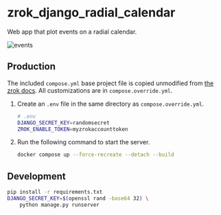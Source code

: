 # zrok_django_radial_calendar
Web app that plot events on a radial calendar.

![events](https://github.com/qrkourier/zrok_django_radial_calendar/assets/1434400/26ab2463-daa3-409c-9cc7-c309f5e70d27)


## Production

The included `compose.yml` base project file is copied unmodified from [the zrok
docs](https://docs.zrok.io/zrok-public-reserved/compose.yml). All customizations are in `compose.override.yml`.

1. Create an `.env` file in the same directory as `compose.override.yml`.

    ```bash
    # .env
    DJANGO_SECRET_KEY=randomsecret
    ZROK_ENABLE_TOKEN=myzrokaccounttoken
    ```

2. Run the following command to start the server.

    ```bash
    docker compose up --force-recreate --detach --build
    ```

## Development

```bash
pip install -r requirements.txt
DJANGO_SECRET_KEY=$(openssl rand -base64 32) \
    python manage.py runserver
```
